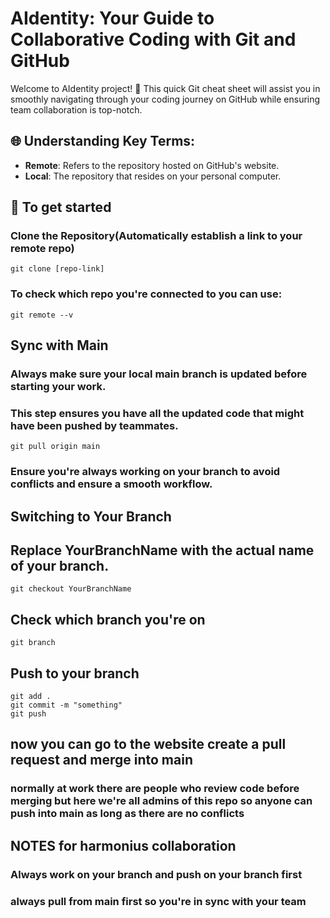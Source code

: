 # AIdentity: Your Guide to Collaborative Coding with Git and GitHub

Welcome to AIdentity project! 🚀 This quick Git cheat sheet will assist you in smoothly navigating through your coding journey on GitHub while ensuring team collaboration is top-notch.

## 🌐 Understanding Key Terms:
- **Remote**: Refers to the repository hosted on GitHub's website.
- **Local**: The repository that resides on your personal computer.

## 🚀 To get started
### Clone the Repository(Automatically establish a link to your remote repo)
```
git clone [repo-link]
```
### To check which repo you're connected to you can use:
```
git remote --v
```

## Sync with Main
### Always make sure your local main branch is updated before starting your work.
### This step ensures you have all the updated code that might have been pushed by teammates.
```
git pull origin main
```
### Ensure you're always working on your branch to avoid conflicts and ensure a smooth workflow.

## Switching to Your Branch
## Replace YourBranchName with the actual name of your branch.

```
git checkout YourBranchName
```
## Check which branch you're on

```
git branch

```

## Push to your branch
```
git add .
git commit -m "something"
git push
```

## now you can go to the website create a pull request and merge into main
### normally at work there are people who review code before merging but here we're all admins of this repo so anyone can push into main as long as there are no conflicts

## NOTES for harmonius collaboration

### Always work on your branch and push on your branch first 
### always pull from main first so you're in sync with your team







